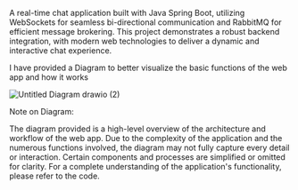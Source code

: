 A real-time chat application built with Java Spring Boot, 
utilizing WebSockets for seamless bi-directional communication and RabbitMQ for efficient message brokering. 
This project demonstrates a robust backend integration, 
with modern web technologies to deliver a dynamic and interactive chat experience.

I have provided a Diagram to better visualize the basic functions of the web app and how it works

![Untitled Diagram drawio (2)](https://github.com/user-attachments/assets/656ae530-b3b0-448a-b883-918ebb11fa6f)


Note on Diagram:

The diagram provided is a high-level overview of the architecture and workflow of the web app. Due to the complexity of the application and the numerous functions involved, the diagram may not fully capture every detail or interaction. Certain components and processes are simplified or omitted for clarity. For a complete understanding of the application's functionality, please refer to the code.
